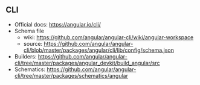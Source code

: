 ## CLI

* Official docs: https://angular.io/cli/
* Schema file
  * wiki: https://github.com/angular/angular-cli/wiki/angular-workspace
  * source: https://github.com/angular/angular-cli/blob/master/packages/angular/cli/lib/config/schema.json
* Builders: https://github.com/angular/angular-cli/tree/master/packages/angular_devkit/build_angular/src
* Schematics: https://github.com/angular/angular-cli/tree/master/packages/schematics/angular
